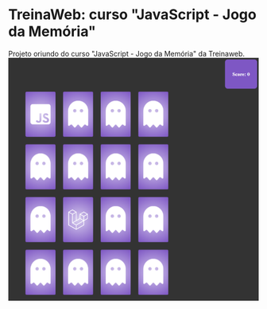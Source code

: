 # TreinaWeb: curso "JavaScript - Jogo da Memória"
Projeto oriundo do curso "JavaScript - Jogo da Memória" da Treinaweb.
![Tela inicial](https://github.com/rafaelfreba/jogo-da-memoria/blob/main/Screenshot_1.png?raw=true)
